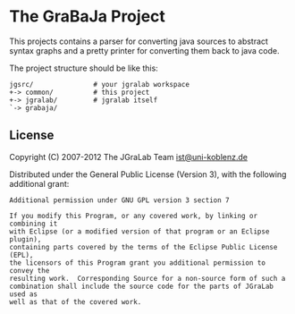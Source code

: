 # The GraBaJa Project

This projects contains a parser for converting java sources to abstract syntax
graphs and a pretty printer for converting them back to java code.

The project structure should be like this:

    jgsrc/               # your jgralab workspace
    +-> common/          # this project
    +-> jgralab/         # jgralab itself
    `-> grabaja/

## License

Copyright (C) 2007-2012 The JGraLab Team <ist@uni-koblenz.de>

Distributed under the General Public License (Version 3), with the following
additional grant:

    Additional permission under GNU GPL version 3 section 7

    If you modify this Program, or any covered work, by linking or combining it
    with Eclipse (or a modified version of that program or an Eclipse plugin),
    containing parts covered by the terms of the Eclipse Public License (EPL),
    the licensors of this Program grant you additional permission to convey the
    resulting work.  Corresponding Source for a non-source form of such a
    combination shall include the source code for the parts of JGraLab used as
    well as that of the covered work.


<!-- Local Variables:        -->
<!-- mode: markdown          -->
<!-- indent-tabs-mode: nil   -->
<!-- End:                    -->
